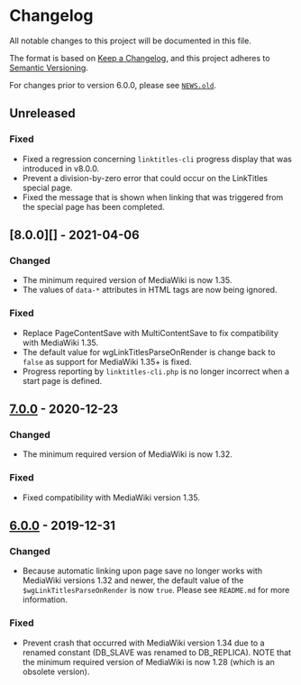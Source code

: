# Changelog

All notable changes to this project will be documented in this file.

The format is based on [Keep a Changelog](https://keepachangelog.com/en/1.0.0/),
and this project adheres to [Semantic Versioning](https://semver.org/spec/v2.0.0.html).

For changes prior to version 6.0.0, please see [`NEWS.old`](news.old).

## Unreleased

### Fixed

- Fixed a regression concerning `linktitles-cli` progress display that was
  introduced in v8.0.0.
- Prevent a division-by-zero error that could occur on the LinkTitles special
  page.
- Fixed the message that is shown when linking that was triggered from the
  special page has been completed.

## [8.0.0][] - 2021-04-06

### Changed

- The minimum required version of MediaWiki is now 1.35.
- The values of `data-*` attributes in HTML tags are now being ignored.

### Fixed

- Replace PageContentSave with MultiContentSave to fix compatibility with MediaWiki 1.35.
- The default value for wgLinkTitlesParseOnRender is change back to `false` as support
  for MediaWiki 1.35+ is fixed.
- Progress reporting by `linktitles-cli.php` is no longer incorrect when a start
  page is defined.

## [7.0.0][] - 2020-12-23

### Changed

- The minimum required version of MediaWiki is now 1.32.

### Fixed

- Fixed compatibility with MediaWiki version 1.35.

## [6.0.0][] - 2019-12-31

### Changed

- Because automatic linking upon page save no longer works with MediaWiki
  versions 1.32 and newer, the default value of the `$wgLinkTitlesParseOnRender`
  is now `true`. Please see `README.md` for more information.

### Fixed

- Prevent crash that occurred with MediaWiki version 1.34 due to a renamed
  constant (DB_SLAVE was renamed to DB_REPLICA). NOTE that the minimum
  required version of MediaWiki is now 1.28 (which is an obsolete version).

[7.0.0]: https://github.com/bovender/LinkTitles/releases/tag/v7.0.0
[6.0.0]: https://github.com/bovender/LinkTitles/releases/tag/v6.0.0

